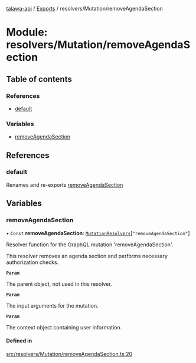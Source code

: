 [talawa-api](../README.md) / [Exports](../modules.md) / resolvers/Mutation/removeAgendaSection

# Module: resolvers/Mutation/removeAgendaSection

## Table of contents

### References

- [default](resolvers_Mutation_removeAgendaSection.md#default)

### Variables

- [removeAgendaSection](resolvers_Mutation_removeAgendaSection.md#removeagendasection)

## References

### default

Renames and re-exports [removeAgendaSection](resolvers_Mutation_removeAgendaSection.md#removeagendasection)

## Variables

### removeAgendaSection

• `Const` **removeAgendaSection**: [`MutationResolvers`](types_generatedGraphQLTypes.md#mutationresolvers)[``"removeAgendaSection"``]

Resolver function for the GraphQL mutation 'removeAgendaSection'.

This resolver removes an agenda section and performs necessary authorization checks.

**`Param`**

The parent object, not used in this resolver.

**`Param`**

The input arguments for the mutation.

**`Param`**

The context object containing user information.

#### Defined in

[src/resolvers/Mutation/removeAgendaSection.ts:20](https://github.com/PalisadoesFoundation/talawa-api/blob/4c7d3ea/src/resolvers/Mutation/removeAgendaSection.ts#L20)
